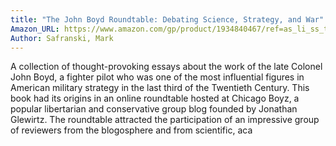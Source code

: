 ```yaml
---
title: "The John Boyd Roundtable: Debating Science, Strategy, and War"
Amazon_URL: https://www.amazon.com/gp/product/1934840467/ref=as_li_ss_tl?ie=UTF8&linkCode=ll1&tag=internetbo00a-20
Author: Safranski, Mark
---
```

A collection of thought-provoking essays about the work of the late Colonel John Boyd, a fighter pilot who was one of the most influential figures in American military strategy in the last third of the Twentieth Century. This book had its origins in an online roundtable hosted at Chicago Boyz, a popular libertarian and conservative group blog  founded by Jonathan Glewirtz. The roundtable attracted the participation of an impressive group of reviewers from the blogosphere and from scientific, aca
